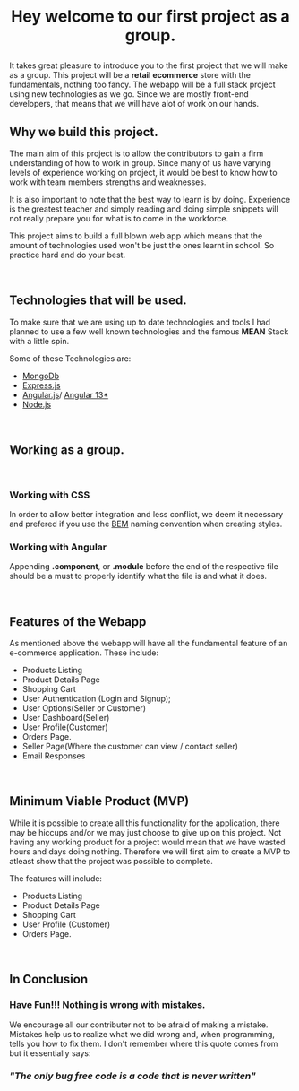 <h1 style="text-align:center">

 **Hey welcome to our first project as a group.**
</h1>

It takes great pleasure to introduce you to the first project that we will make as a group. 
This project will be a **retail ecommerce** store with the fundamentals, nothing too fancy. The webapp will be a full stack project using new technologies as we go. Since we are mostly front-end developers, that means that we will have alot of work on our hands.

## Why we build this project. 
The main aim of this project is to allow the contributors to gain a firm understanding of how to work in group. Since many of us have varying levels of experience working on project, it would be best to know how to work with team members strengths and weaknesses. 

It is also important to note that the best way to learn is by doing. Experience is the greatest teacher and simply reading and doing simple snippets will not really prepare you for what is to come in the workforce. 

This project aims to build a full blown web app which means that the amount of technologies used won't be just the ones learnt in school. So practice hard and do your best. 

<br>

## Technologies that will be used. 
To make sure that we are using up to date technologies and tools I had planned to use a few well known technologies and the famous **MEAN** Stack with a little spin.

Some of these Technologies are: 

- [MongoDb](https://www.mongodb.com/)
- [Express.js](https://expressjs.com/)
- [Angular.js](https://angularjs.org/)/ [Angular 13*](https://angular.io/)
- [Node.js](https://nodejs.org/)
  
<br>

## Working as a group.
<br>

### Working with CSS
In order to allow better integration and less conflict, we deem it necessary and prefered if you use the [BEM](http://getbem.com/introduction) naming convention when creating styles.

### Working with Angular
Appending **.component**, or **.module** before the end of the respective file should be a must to properly identify what the file is and what it does. 

<br>

## Features of the Webapp
As mentioned above the webapp will have all the fundamental feature of an e-commerce application. These include: 
- Products Listing
- Product Details Page
- Shopping Cart
- User Authentication (Login and Signup);
- User Options(Seller or Customer)
- User Dashboard(Seller)
- User Profile(Customer)
- Orders Page.
- Seller Page(Where the customer can view / contact seller)
- Email Responses
<br>

## Minimum Viable Product (MVP)
While it is possible to create all this functionality for the application, there may be hiccups and/or we may just choose to give up on this project. Not having any working product for a project would mean that we have wasted hours and days doing nothing. Therefore we will first aim to create a MVP to atleast show that the project was possible to complete. 

The features will include: 
- Products Listing
- Product Details Page
- Shopping Cart
- User Profile (Customer)
- Orders Page. 

<br>

## In Conclusion
### Have Fun!!! Nothing is wrong with mistakes.
We encourage all our contributer not to be afraid of making a mistake. Mistakes help us to realize what we did wrong and, when programming, tells you how to fix them. I don't remember where this quote comes from but it essentially says: 
### *"The only bug free code is a code that is never written"*

